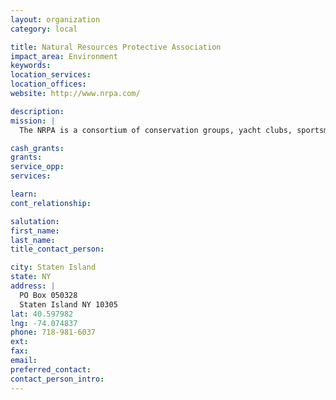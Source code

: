 ```yaml
---
layout: organization
category: local

title: Natural Resources Protective Association
impact_area: Environment
keywords: 
location_services: 
location_offices: 
website: http://www.nrpa.com/

description: 
mission: |
  The NRPA is a consortium of conservation groups, yacht clubs, sportsmen clubs, environmental groups and concerned citizens dedicated to the protection of the marine environment of Raritan Bay, and  Lower New York Harbor. Keeps constant vigilance on the proposed Dredged Material Management Plan of the Army Corps of Engineers to construct large toxic "containment islands" and fill "Borrow Pits" with toxic dredge spoils from the dredging of Newark Bay, home of the worst corporate polluters in the history of our nation. Battles against the dumping of toxic chemicals by large chemical corporations into the bay. The NRPA has fought against mechanical dredging for clams and oysters; worked for beach replenishment, jetties, fishing piers, public access, to stop pollution ,and a host of other environmental concerns effecting Lower New York Harbor, Raritan Bay, and the New York Bight.

cash_grants: 
grants: 
service_opp: 
services: 

learn: 
cont_relationship: 

salutation: 
first_name: 
last_name: 
title_contact_person: 

city: Staten Island
state: NY
address: |
  PO Box 050328     
  Staten Island NY 10305
lat: 40.597982
lng: -74.074837
phone: 718-981-6037
ext: 
fax: 
email: 
preferred_contact: 
contact_person_intro: 
---
```

